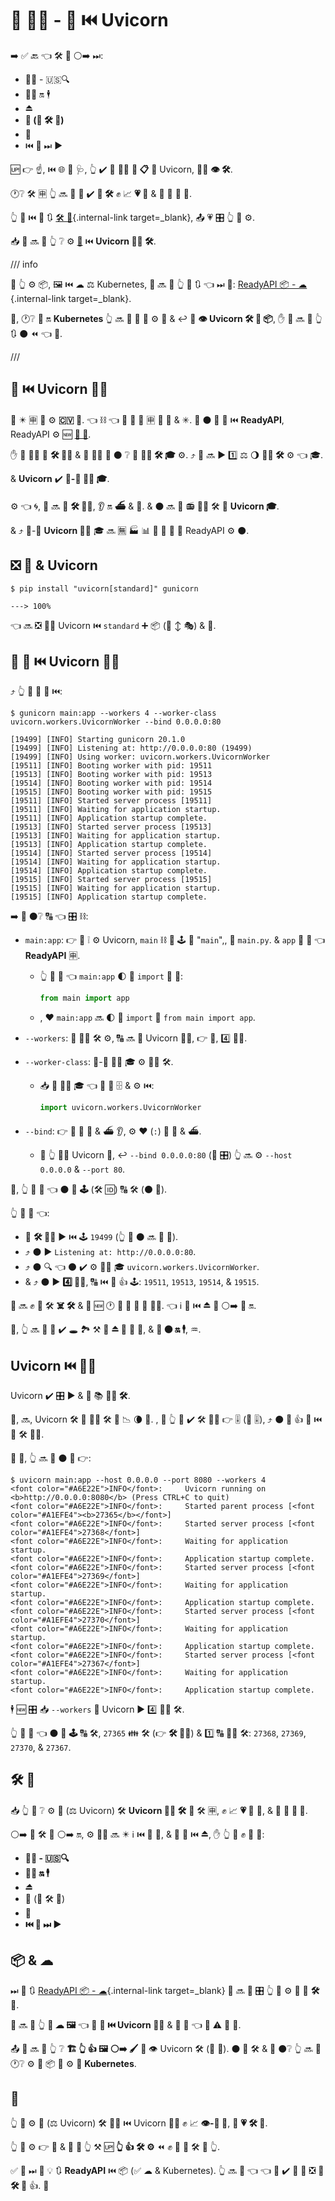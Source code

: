 # 💽 👨‍🏭 - 🐁 ⏮️ Uvicorn

➡️ ✅ 🔙 👈 🛠️ 🔧 ⚪️➡️ ⏭:

- 💂‍♂ - 🇺🇸🔍
- 🏃‍♂ 🔛 🕴
- ⏏
- **🧬 (🔢 🛠️ 🏃)**
- 💾
- ⏮️ 🔁 ⏭ ▶️

🆙 👉 ☝, ⏮️ 🌐 🔰 🩺, 👆 ✔️ 🎲 🏃‍♂ **💽 📋** 💖 Uvicorn, 🏃‍♂ **👁 🛠️**.

🕐❔ 🛠️ 🈸 👆 🔜 🎲 💚 ✔️ **🧬 🛠️** ✊ 📈 **💗 🐚** &amp; 💪 🍵 🌅 📨.

👆 👀 ⏮️ 📃 🔃 [🛠️ 🔧](concepts.md){.internal-link target=\_blank}, 📤 💗 🎛 👆 💪 ⚙️.

📥 👤 🔜 🎦 👆 ❔ ⚙️ <a href="https://gunicorn.org/" class="external-link" target="_blank">**🐁**</a> ⏮️ **Uvicorn 👨‍🏭 🛠️**.

/// info

🚥 👆 ⚙️ 📦, 🖼 ⏮️ ☁ ⚖️ Kubernetes, 👤 🔜 💬 👆 🌅 🔃 👈 ⏭ 📃: [ReadyAPI 📦 - ☁](docker.md){.internal-link target=\_blank}.

🎯, 🕐❔ 🏃 🔛 **Kubernetes** 👆 🔜 🎲 **🚫** 💚 ⚙️ 🐁 &amp; ↩️ 🏃 **👁 Uvicorn 🛠️ 📍 📦**, ✋️ 👤 🔜 💬 👆 🔃 ⚫️ ⏪ 👈 📃.

///

## 🐁 ⏮️ Uvicorn 👨‍🏭

**🐁** ✴️ 🈸 💽 ⚙️ **🇨🇻 🐩**. 👈 ⛓ 👈 🐁 💪 🍦 🈸 💖 🏺 &amp; ✳. 🐁 ⚫️ 🚫 🔗 ⏮️ **ReadyAPI**, ReadyAPI ⚙️ 🆕 **<a href="https://asgi.readthedocs.io/en/latest/" class="external-link" target="_blank">🔫 🐩</a>**.

✋️ 🐁 🐕‍🦺 👷 **🛠️ 👨‍💼** &amp; 🤝 👩‍💻 💬 ⚫️ ❔ 🎯 **👨‍🏭 🛠️ 🎓** ⚙️. ⤴️ 🐁 🔜 ▶️ 1️⃣ ⚖️ 🌖 **👨‍🏭 🛠️** ⚙️ 👈 🎓.

&amp; **Uvicorn** ✔️ **🐁-🔗 👨‍🏭 🎓**.

⚙️ 👈 🌀, 🐁 🔜 🚫 **🛠️ 👨‍💼**, 👂 🔛 **⛴** &amp; **📢**. &amp; ⚫️ 🔜 **📶** 📻 👨‍🏭 🛠️ 🏃 **Uvicorn 🎓**.

&amp; ⤴️ 🐁-🔗 **Uvicorn 👨‍🏭** 🎓 🔜 🈚 🏭 📊 📨 🐁 🔫 🐩 ReadyAPI ⚙️ ⚫️.

## ❎ 🐁 &amp; Uvicorn

<div class="termy">

```console
$ pip install "uvicorn[standard]" gunicorn

---> 100%
```

</div>

👈 🔜 ❎ 👯‍♂️ Uvicorn ⏮️ `standard` ➕ 📦 (🤚 ↕ 🎭) &amp; 🐁.

## 🏃 🐁 ⏮️ Uvicorn 👨‍🏭

⤴️ 👆 💪 🏃 🐁 ⏮️:

<div class="termy">

```console
$ gunicorn main:app --workers 4 --worker-class uvicorn.workers.UvicornWorker --bind 0.0.0.0:80

[19499] [INFO] Starting gunicorn 20.1.0
[19499] [INFO] Listening at: http://0.0.0.0:80 (19499)
[19499] [INFO] Using worker: uvicorn.workers.UvicornWorker
[19511] [INFO] Booting worker with pid: 19511
[19513] [INFO] Booting worker with pid: 19513
[19514] [INFO] Booting worker with pid: 19514
[19515] [INFO] Booting worker with pid: 19515
[19511] [INFO] Started server process [19511]
[19511] [INFO] Waiting for application startup.
[19511] [INFO] Application startup complete.
[19513] [INFO] Started server process [19513]
[19513] [INFO] Waiting for application startup.
[19513] [INFO] Application startup complete.
[19514] [INFO] Started server process [19514]
[19514] [INFO] Waiting for application startup.
[19514] [INFO] Application startup complete.
[19515] [INFO] Started server process [19515]
[19515] [INFO] Waiting for application startup.
[19515] [INFO] Application startup complete.
```

</div>

➡️ 👀 ⚫️❔ 🔠 👈 🎛 ⛓:

- `main:app`: 👉 🎏 ❕ ⚙️ Uvicorn, `main` ⛓ 🐍 🕹 📛 "`main`",, 📁 `main.py`. &amp; `app` 📛 🔢 👈 **ReadyAPI** 🈸.

  - 👆 💪 🌈 👈 `main:app` 🌓 🐍 `import` 📄 💖:

    ```Python
    from main import app
    ```

  - , ❤ `main:app` 🔜 🌓 🐍 `import` 🍕 `from main import app`.

- `--workers`: 🔢 👨‍🏭 🛠️ ⚙️, 🔠 🔜 🏃 Uvicorn 👨‍🏭, 👉 💼, 4️⃣ 👨‍🏭.
- `--worker-class`: 🐁-🔗 👨‍🏭 🎓 ⚙️ 👨‍🏭 🛠️.

  - 📥 👥 🚶‍♀️ 🎓 👈 🐁 💪 🗄 &amp; ⚙️ ⏮️:

    ```Python
    import uvicorn.workers.UvicornWorker
    ```

- `--bind`: 👉 💬 🐁 📢 &amp; ⛴ 👂, ⚙️ ❤ (`:`) 🎏 📢 &amp; ⛴.
  - 🚥 👆 🏃‍♂ Uvicorn 🔗, ↩️ `--bind 0.0.0.0:80` (🐁 🎛) 👆 🔜 ⚙️ `--host 0.0.0.0` &amp; `--port 80`.

🔢, 👆 💪 👀 👈 ⚫️ 🎦 **🕹** (🛠️ 🆔) 🔠 🛠️ (⚫️ 🔢).

👆 💪 👀 👈:

- 🐁 **🛠️ 👨‍💼** ▶️ ⏮️ 🕹 `19499` (👆 💼 ⚫️ 🔜 🎏 🔢).
- ⤴️ ⚫️ ▶️ `Listening at: http://0.0.0.0:80`.
- ⤴️ ⚫️ 🔍 👈 ⚫️ ✔️ ⚙️ 👨‍🏭 🎓 `uvicorn.workers.UvicornWorker`.
- &amp; ⤴️ ⚫️ ▶️ **4️⃣ 👨‍🏭**, 🔠 ⏮️ 🚮 👍 🕹: `19511`, `19513`, `19514`, &amp; `19515`.

🐁 🔜 ✊ 💅 🛠️ **☠️ 🛠️** &amp; **🔁** 🆕 🕐 🚥 💚 🚧 🔢 👨‍🏭. 👈 ℹ 🍕 ⏮️ **⏏** 🔧 ⚪️➡️ 📇 🔛.

👐, 👆 🔜 🎲 💚 ✔️ 🕳 🏞 ⚒ 💭 **⏏ 🐁** 🚥 💪, &amp; **🏃 ⚫️ 🔛 🕴**, ♒️.

## Uvicorn ⏮️ 👨‍🏭

Uvicorn ✔️ 🎛 ▶️ &amp; 🏃 📚 **👨‍🏭 🛠️**.

👐, 🔜, Uvicorn 🛠️ 🚚 👨‍🏭 🛠️ 🌅 📉 🌘 🐁. , 🚥 👆 💚 ✔️ 🛠️ 👨‍💼 👉 🎚 (🐍 🎚), ⤴️ ⚫️ 💪 👍 🔄 ⏮️ 🐁 🛠️ 👨‍💼.

🙆 💼, 👆 🔜 🏃 ⚫️ 💖 👉:

<div class="termy">

```console
$ uvicorn main:app --host 0.0.0.0 --port 8080 --workers 4
<font color="#A6E22E">INFO</font>:     Uvicorn running on <b>http://0.0.0.0:8080</b> (Press CTRL+C to quit)
<font color="#A6E22E">INFO</font>:     Started parent process [<font color="#A1EFE4"><b>27365</b></font>]
<font color="#A6E22E">INFO</font>:     Started server process [<font color="#A1EFE4">27368</font>]
<font color="#A6E22E">INFO</font>:     Waiting for application startup.
<font color="#A6E22E">INFO</font>:     Application startup complete.
<font color="#A6E22E">INFO</font>:     Started server process [<font color="#A1EFE4">27369</font>]
<font color="#A6E22E">INFO</font>:     Waiting for application startup.
<font color="#A6E22E">INFO</font>:     Application startup complete.
<font color="#A6E22E">INFO</font>:     Started server process [<font color="#A1EFE4">27370</font>]
<font color="#A6E22E">INFO</font>:     Waiting for application startup.
<font color="#A6E22E">INFO</font>:     Application startup complete.
<font color="#A6E22E">INFO</font>:     Started server process [<font color="#A1EFE4">27367</font>]
<font color="#A6E22E">INFO</font>:     Waiting for application startup.
<font color="#A6E22E">INFO</font>:     Application startup complete.
```

</div>

🕴 🆕 🎛 📥 `--workers` 💬 Uvicorn ▶️ 4️⃣ 👨‍🏭 🛠️.

👆 💪 👀 👈 ⚫️ 🎦 **🕹** 🔠 🛠️, `27365` 👪 🛠️ (👉 **🛠️ 👨‍💼**) &amp; 1️⃣ 🔠 👨‍🏭 🛠️: `27368`, `27369`, `27370`, &amp; `27367`.

## 🛠️ 🔧

📥 👆 👀 ❔ ⚙️ **🐁** (⚖️ Uvicorn) 🛠️ **Uvicorn 👨‍🏭 🛠️** **🔁** 🛠️ 🈸, ✊ 📈 **💗 🐚** 💽, &amp; 💪 🍦 **🌅 📨**.

⚪️➡️ 📇 🛠️ 🔧 ⚪️➡️ 🔛, ⚙️ 👨‍🏭 🔜 ✴️ ℹ ⏮️ **🧬** 🍕, &amp; 🐥 🍖 ⏮️ **⏏**, ✋️ 👆 💪 ✊ 💅 🎏:

- **💂‍♂ - 🇺🇸🔍**
- **🏃‍♂ 🔛 🕴**
- **_⏏_**
- 🧬 (🔢 🛠️ 🏃)
- **💾**
- **⏮️ 🔁 ⏭ ▶️**

## 📦 &amp; ☁

⏭ 📃 🔃 [ReadyAPI 📦 - ☁](docker.md){.internal-link target=\_blank} 👤 🔜 💬 🎛 👆 💪 ⚙️ 🍵 🎏 **🛠️ 🔧**.

👤 🔜 🎦 👆 **🛂 ☁ 🖼** 👈 🔌 **🐁 ⏮️ Uvicorn 👨‍🏭** &amp; 🔢 📳 👈 💪 ⚠ 🙅 💼.

📤 👤 🔜 🎦 👆 ❔ **🏗 👆 👍 🖼 ⚪️➡️ 🖌** 🏃 👁 Uvicorn 🛠️ (🍵 🐁). ⚫️ 🙅 🛠️ &amp; 🎲 ⚫️❔ 👆 🔜 💚 🕐❔ ⚙️ 📎 📦 🧾 ⚙️ 💖 **Kubernetes**.

## 🌃

👆 💪 ⚙️ **🐁** (⚖️ Uvicorn) 🛠️ 👨‍💼 ⏮️ Uvicorn 👨‍🏭 ✊ 📈 **👁-🐚 💽**, 🏃 **💗 🛠️ 🔗**.

👆 💪 ⚙️ 👉 🧰 &amp; 💭 🚥 👆 ⚒ 🆙 **👆 👍 🛠️ ⚙️** ⏪ ✊ 💅 🎏 🛠️ 🔧 👆.

✅ 👅 ⏭ 📃 💡 🔃 **ReadyAPI** ⏮️ 📦 (✅ ☁ &amp; Kubernetes). 👆 🔜 👀 👈 👈 🧰 ✔️ 🙅 🌌 ❎ 🎏 **🛠️ 🔧** 👍. 👶
